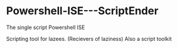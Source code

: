 # Powershell-ISE---ScriptEnder
The single script Powershell ISE

Scripting tool for lazees. (Recievers of laziness)
Also a script toolkit
